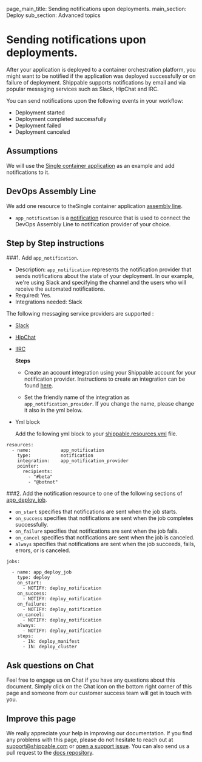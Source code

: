 page_main_title: Sending notifications upon deployments.
main_section: Deploy
sub_section: Advanced topics

# Sending notifications upon deployments.

After your application is deployed to a container orchestration platform, you might want to be notified if the application was deployed successfully or on failure of deployment. Shippable supports notifications by email and via popular messaging services such as Slack, HipChat and IRC.

You can send notifications upon the following events in your workflow:

* Deployment started
* Deployment completed successfully
* Deployment failed
* Deployment canceled

## Assumptions

We will use the [Single container application](/deploy/cd_of_single_container_applications_to_orchestration_platforms) as an example and add notifications to it.

## DevOps Assembly Line

We add one resource to theSingle container application [assembly line](/deploy/deploy-mvp-1/#devops-assembly-line).

* `app_notification` is a [notification](/platform/workflow/resource/cluster/) resource that is used to connect the DevOps Assembly Line to notification provider of your choice.

## Step by Step instructions

###1.  Add `app_notification`.
* Description: `app_notification` represents the notification provider that sends notifications about the state of your deployment. In our example, we're using Slack and specifying the channel and the users who will receive the automated notifications.
* Required: Yes.
* Integrations needed: Slack

The following messaging service providers are supported :

- [Slack](/platform/integration/slack/)
- [HipChat](/platform/integration/hipchat/)
- [IIRC](/platform/integration/irc/)

    **Steps**  

    - Create an account integration using your Shippable account for your notification provider.
    Instructions to create an integration can be found [here](http://docs.shippable.com/platform/tutorial/integration/howto-crud-integration/).

    - Set the friendly name of the integration as `app_notification_provider`. If you change the name,
    please change it also in the yml below.

* Yml block

    Add the following yml block to your [shippable.resources.yml](/platform/tutorial/workflow/shippable-resources-yml/) file.

```
resources:
  - name:           app_notification
    type:           notification
    integration:    app_notification_provider
    pointer:
      recipients:
        - "#beta"
        - "@botnot"
```

###2. Add the notification resource to one of the following sections of [app_deploy_job](/deploy/deploy-mvp-1/#7-define-app_deploy_job).

* `on_start` specifies that notifications are sent when the job starts.
* `on_success` specifies that notifications are sent when the job completes successfully.
* `on_failure` specifies that notifications are sent when the job fails.
* `on_cancel` specifies that notifications are sent when the job is canceled.
* `always` specifies that notifications are sent when the job succeeds, fails, errors, or is canceled.

```
jobs:

  - name: app_deploy_job
    type: deploy
    on_start:
      - NOTIFY: deploy_notification
    on_success:
      - NOTIFY: deploy_notification
    on_failure:
      - NOTIFY: deploy_notification
    on_cancel:
      - NOTIFY: deploy_notification
    always:
      - NOTIFY: deploy_notification
    steps:
      - IN: deploy_manifest
      - IN: deploy_cluster
```

## Ask questions on Chat

Feel free to engage us on Chat if you have any questions about this document. Simply click on the Chat icon on the bottom right corner of this page and someone from our customer success team will get in touch with you.

## Improve this page

We really appreciate your help in improving our documentation. If you find any problems with this page, please do not hesitate to reach out at [support@shippable.com](mailto:support@shippable.com) or [open a support issue](https://www.github.com/Shippable/support/issues). You can also send us a pull request to the [docs repository](https://www.github.com/Shippable/docs).
